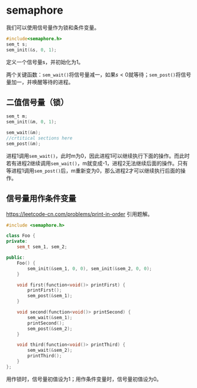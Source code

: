# semaphore

我们可以使用信号量作为锁和条件变量。

```c
#include<semaphore.h>
sem_t s;
sem_init(&s, 0, 1);
```

定义一个信号量s，并初始化为1。

两个关键函数：`sem_wait()`将信号量减一，如果$s<0$就等待；`sem_post()`将信号量加一，并唤醒等待的进程。

## 二值信号量（锁）

```c
sem_t m;
sem_init(&m, 0, 1);

sem_wait(&m);
//crtitical sections here
sem_post(&m);
```

进程1调用`sem_wait()`，此时m为0，因此进程1可以继续执行下面的操作。而此时若有进程2继续调用`sem_wait()`，m就变成-1，进程2无法继续后面的操作。只有等进程1调用`sem_post()`后，m重新变为0，那么进程2才可以继续执行后面的操作。

## 信号量用作条件变量

https://leetcode-cn.com/problems/print-in-order 引用题解。

```c++
#include <semaphore.h>

class Foo {
private:
    sem_t sem_1, sem_2;

public:
    Foo() {
        sem_init(&sem_1, 0, 0), sem_init(&sem_2, 0, 0);
    }

    void first(function<void()> printFirst) {
        printFirst();
        sem_post(&sem_1);
    }

    void second(function<void()> printSecond) {
        sem_wait(&sem_1);
        printSecond();
        sem_post(&sem_2);
    }

    void third(function<void()> printThird) {
        sem_wait(&sem_2);
        printThird();
    }
};
```

用作锁时，信号量初值设为1；用作条件变量时，信号量初值设为0。